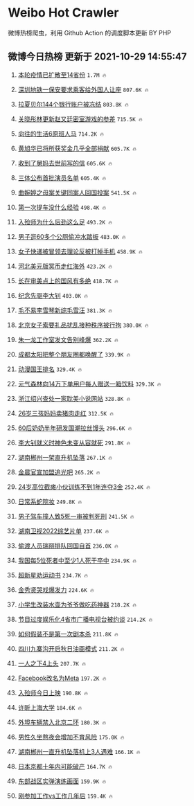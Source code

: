 # Weibo Hot Crawler 



微博热榜爬虫，利用 Github Action 的调度脚本更新 BY PHP 


## 微博今日热榜 更新于 2021-10-29 14:55:47 
1. [本轮疫情已扩散至14省份](https://s.weibo.com/weibo?q=%23%E6%9C%AC%E8%BD%AE%E7%96%AB%E6%83%85%E5%B7%B2%E6%89%A9%E6%95%A3%E8%87%B314%E7%9C%81%E4%BB%BD%23&Refer=top) `1.7M 🔥` 

1. [深圳地铁一保安要求乘客给外国人让座](https://s.weibo.com/weibo?q=%23%E6%B7%B1%E5%9C%B3%E5%9C%B0%E9%93%81%E4%B8%80%E4%BF%9D%E5%AE%89%E8%A6%81%E6%B1%82%E4%B9%98%E5%AE%A2%E7%BB%99%E5%A4%96%E5%9B%BD%E4%BA%BA%E8%AE%A9%E5%BA%A7%23&Refer=top) `807.6K 🔥` 

1. [拉夏贝尔144个银行账户被冻结](https://s.weibo.com/weibo?q=%23%E6%8B%89%E5%A4%8F%E8%B4%9D%E5%B0%94144%E4%B8%AA%E9%93%B6%E8%A1%8C%E8%B4%A6%E6%88%B7%E8%A2%AB%E5%86%BB%E7%BB%93%23&Refer=top) `803.8K 🔥` 

1. [关晓彤林更新赵又廷密室游戏的参差](https://s.weibo.com/weibo?q=%23%E5%85%B3%E6%99%93%E5%BD%A4%E6%9E%97%E6%9B%B4%E6%96%B0%E8%B5%B5%E5%8F%88%E5%BB%B7%E5%AF%86%E5%AE%A4%E6%B8%B8%E6%88%8F%E7%9A%84%E5%8F%82%E5%B7%AE%23&Refer=top) `715.5K 🔥` 

1. [向往的生活6原班人马](https://s.weibo.com/weibo?q=%23%E5%90%91%E5%BE%80%E7%9A%84%E7%94%9F%E6%B4%BB6%E5%8E%9F%E7%8F%AD%E4%BA%BA%E9%A9%AC%23&Refer=top) `714.2K 🔥` 

1. [黄旭华已将所获奖金几乎全部捐献](https://s.weibo.com/weibo?q=%23%E9%BB%84%E6%97%AD%E5%8D%8E%E5%B7%B2%E5%B0%86%E6%89%80%E8%8E%B7%E5%A5%96%E9%87%91%E5%87%A0%E4%B9%8E%E5%85%A8%E9%83%A8%E6%8D%90%E7%8C%AE%23&Refer=top) `605.7K 🔥` 

1. [收到了舅妈去世前写的信](https://s.weibo.com/weibo?q=%23%E6%94%B6%E5%88%B0%E4%BA%86%E8%88%85%E5%A6%88%E5%8E%BB%E4%B8%96%E5%89%8D%E5%86%99%E7%9A%84%E4%BF%A1%23&Refer=top) `605.6K 🔥` 

1. [三体公布首批演员名单](https://s.weibo.com/weibo?q=%23%E4%B8%89%E4%BD%93%E5%85%AC%E5%B8%83%E9%A6%96%E6%89%B9%E6%BC%94%E5%91%98%E5%90%8D%E5%8D%95%23&Refer=top) `605.4K 🔥` 

1. [曲婉婷之母案关键同案人回国投案](https://s.weibo.com/weibo?q=%23%E6%9B%B2%E5%A9%89%E5%A9%B7%E4%B9%8B%E6%AF%8D%E6%A1%88%E5%85%B3%E9%94%AE%E5%90%8C%E6%A1%88%E4%BA%BA%E5%9B%9E%E5%9B%BD%E6%8A%95%E6%A1%88%23&Refer=top) `541.5K 🔥` 

1. [第一次提车没什么经验](https://s.weibo.com/weibo?q=%23%E7%AC%AC%E4%B8%80%E6%AC%A1%E6%8F%90%E8%BD%A6%E6%B2%A1%E4%BB%80%E4%B9%88%E7%BB%8F%E9%AA%8C%23&Refer=top) `498.4K 🔥` 

1. [入殓师为什么后劲这么足](https://s.weibo.com/weibo?q=%23%E5%85%A5%E6%AE%93%E5%B8%88%E4%B8%BA%E4%BB%80%E4%B9%88%E5%90%8E%E5%8A%B2%E8%BF%99%E4%B9%88%E8%B6%B3%23&Refer=top) `493.2K 🔥` 

1. [男子逛60多个公厕偷冲水踏板](https://s.weibo.com/weibo?q=%23%E7%94%B7%E5%AD%90%E9%80%9B60%E5%A4%9A%E4%B8%AA%E5%85%AC%E5%8E%95%E5%81%B7%E5%86%B2%E6%B0%B4%E8%B8%8F%E6%9D%BF%23&Refer=top) `483.0K 🔥` 

1. [女子快递被冒领去理论反被打掉手机](https://s.weibo.com/weibo?q=%23%E5%A5%B3%E5%AD%90%E5%BF%AB%E9%80%92%E8%A2%AB%E5%86%92%E9%A2%86%E5%8E%BB%E7%90%86%E8%AE%BA%E5%8F%8D%E8%A2%AB%E6%89%93%E6%8E%89%E6%89%8B%E6%9C%BA%23&Refer=top) `458.9K 🔥` 

1. [河北美元版冥币走红海外](https://s.weibo.com/weibo?q=%23%E6%B2%B3%E5%8C%97%E7%BE%8E%E5%85%83%E7%89%88%E5%86%A5%E5%B8%81%E8%B5%B0%E7%BA%A2%E6%B5%B7%E5%A4%96%23&Refer=top) `423.2K 🔥` 

1. [长在审美点上的国风有多绝](https://s.weibo.comjavascript:void(0);) `418.7K 🔥` 

1. [纪念先驱李大钊](https://s.weibo.com/weibo?q=%23%E7%BA%AA%E5%BF%B5%E5%85%88%E9%A9%B1%E6%9D%8E%E5%A4%A7%E9%92%8A%23&Refer=top) `403.0K 🔥` 

1. [毛不易李雪琴新综毛雪汪](https://s.weibo.com/weibo?q=%23%E6%AF%9B%E4%B8%8D%E6%98%93%E6%9D%8E%E9%9B%AA%E7%90%B4%E6%96%B0%E7%BB%BC%E6%AF%9B%E9%9B%AA%E6%B1%AA%23&Refer=top) `381.3K 🔥` 

1. [北京女子索要礼品扰乱接种秩序被行拘](https://s.weibo.com/weibo?q=%23%E5%8C%97%E4%BA%AC%E5%A5%B3%E5%AD%90%E7%B4%A2%E8%A6%81%E7%A4%BC%E5%93%81%E6%89%B0%E4%B9%B1%E6%8E%A5%E7%A7%8D%E7%A7%A9%E5%BA%8F%E8%A2%AB%E8%A1%8C%E6%8B%98%23&Refer=top) `380.0K 🔥` 

1. [朱一龙工作室发文告别峰爆](https://s.weibo.com/weibo?q=%23%E6%9C%B1%E4%B8%80%E9%BE%99%E5%B7%A5%E4%BD%9C%E5%AE%A4%E5%8F%91%E6%96%87%E5%91%8A%E5%88%AB%E5%B3%B0%E7%88%86%23&Refer=top) `362.2K 🔥` 

1. [成都太阳把整个朋友圈都唤醒了](https://s.weibo.com/weibo?q=%23%E6%88%90%E9%83%BD%E5%A4%AA%E9%98%B3%E6%8A%8A%E6%95%B4%E4%B8%AA%E6%9C%8B%E5%8F%8B%E5%9C%88%E9%83%BD%E5%94%A4%E9%86%92%E4%BA%86%23&Refer=top) `339.9K 🔥` 

1. [动漫国王排名](https://s.weibo.com/weibo?q=%23%E5%8A%A8%E6%BC%AB%E5%9B%BD%E7%8E%8B%E6%8E%92%E5%90%8D%23&Refer=top) `329.4K 🔥` 

1. [元气森林向14万下单用户每人赠送一箱饮料](https://s.weibo.com/weibo?q=%23%E5%85%83%E6%B0%94%E6%A3%AE%E6%9E%97%E5%90%9114%E4%B8%87%E4%B8%8B%E5%8D%95%E7%94%A8%E6%88%B7%E6%AF%8F%E4%BA%BA%E8%B5%A0%E9%80%81%E4%B8%80%E7%AE%B1%E9%A5%AE%E6%96%99%23&Refer=top) `329.3K 🔥` 

1. [浙江绍兴查处一家耽美小说网站](https://s.weibo.com/weibo?q=%23%E6%B5%99%E6%B1%9F%E7%BB%8D%E5%85%B4%E6%9F%A5%E5%A4%84%E4%B8%80%E5%AE%B6%E8%80%BD%E7%BE%8E%E5%B0%8F%E8%AF%B4%E7%BD%91%E7%AB%99%23&Refer=top) `328.8K 🔥` 

1. [26岁三孩妈妈卖猪肉走红](https://s.weibo.com/weibo?q=%2326%E5%B2%81%E4%B8%89%E5%AD%A9%E5%A6%88%E5%A6%88%E5%8D%96%E7%8C%AA%E8%82%89%E8%B5%B0%E7%BA%A2%23&Refer=top) `312.5K 🔥` 

1. [60后奶奶半年研发国潮拉丝馒头](https://s.weibo.com/weibo?q=%2360%E5%90%8E%E5%A5%B6%E5%A5%B6%E5%8D%8A%E5%B9%B4%E7%A0%94%E5%8F%91%E5%9B%BD%E6%BD%AE%E6%8B%89%E4%B8%9D%E9%A6%92%E5%A4%B4%23&Refer=top) `296.6K 🔥` 

1. [李大钊就义时神色未变从容就死](https://s.weibo.com/weibo?q=%23%E6%9D%8E%E5%A4%A7%E9%92%8A%E5%B0%B1%E4%B9%89%E6%97%B6%E7%A5%9E%E8%89%B2%E6%9C%AA%E5%8F%98%E4%BB%8E%E5%AE%B9%E5%B0%B1%E6%AD%BB%23&Refer=top) `291.8K 🔥` 

1. [湖南郴州一架直升机坠落](https://s.weibo.com/weibo?q=%23%E6%B9%96%E5%8D%97%E9%83%B4%E5%B7%9E%E4%B8%80%E6%9E%B6%E7%9B%B4%E5%8D%87%E6%9C%BA%E5%9D%A0%E8%90%BD%23&Refer=top) `267.1K 🔥` 

1. [金晨官宣加盟追光吧](https://s.weibo.com/weibo?q=%23%E9%87%91%E6%99%A8%E5%AE%98%E5%AE%A3%E5%8A%A0%E7%9B%9F%E8%BF%BD%E5%85%89%E5%90%A7%23&Refer=top) `265.2K 🔥` 

1. [24岁高位截瘫小伙训练不到1年连夺3金](https://s.weibo.com/weibo?q=%2324%E5%B2%81%E9%AB%98%E4%BD%8D%E6%88%AA%E7%98%AB%E5%B0%8F%E4%BC%99%E8%AE%AD%E7%BB%83%E4%B8%8D%E5%88%B01%E5%B9%B4%E8%BF%9E%E5%A4%BA3%E9%87%91%23&Refer=top) `252.4K 🔥` 

1. [日常系蛇院妆](https://s.weibo.com/weibo?q=%23%E6%97%A5%E5%B8%B8%E7%B3%BB%E8%9B%87%E9%99%A2%E5%A6%86%23&Refer=top) `249.8K 🔥` 

1. [男子驾车撞人致5死一审被判死刑](https://s.weibo.com/weibo?q=%23%E7%94%B7%E5%AD%90%E9%A9%BE%E8%BD%A6%E6%92%9E%E4%BA%BA%E8%87%B45%E6%AD%BB%E4%B8%80%E5%AE%A1%E8%A2%AB%E5%88%A4%E6%AD%BB%E5%88%91%23&Refer=top) `241.5K 🔥` 

1. [湖南卫视2022综艺片单](https://s.weibo.com/weibo?q=%23%E6%B9%96%E5%8D%97%E5%8D%AB%E8%A7%862022%E7%BB%BC%E8%89%BA%E7%89%87%E5%8D%95%23&Refer=top) `237.6K 🔥` 

1. [偷渡人员瑞丽排队回国自首](https://s.weibo.com/weibo?q=%23%E5%81%B7%E6%B8%A1%E4%BA%BA%E5%91%98%E7%91%9E%E4%B8%BD%E6%8E%92%E9%98%9F%E5%9B%9E%E5%9B%BD%E8%87%AA%E9%A6%96%23&Refer=top) `236.0K 🔥` 

1. [我国每5位死者中至少1人死于卒中](https://s.weibo.com/weibo?q=%23%E6%88%91%E5%9B%BD%E6%AF%8F5%E4%BD%8D%E6%AD%BB%E8%80%85%E4%B8%AD%E8%87%B3%E5%B0%911%E4%BA%BA%E6%AD%BB%E4%BA%8E%E5%8D%92%E4%B8%AD%23&Refer=top) `234.9K 🔥` 

1. [超新星劝运动书](https://s.weibo.com/weibo?q=%23%E8%B6%85%E6%96%B0%E6%98%9F%E5%8A%9D%E8%BF%90%E5%8A%A8%E4%B9%A6%23&Refer=top) `234.7K 🔥` 

1. [金秀贤哭戏爆发力](https://s.weibo.com/weibo?q=%23%E9%87%91%E7%A7%80%E8%B4%A4%E5%93%AD%E6%88%8F%E7%88%86%E5%8F%91%E5%8A%9B%23&Refer=top) `224.6K 🔥` 

1. [小学生改装水壶为爷爷做吃药神器](https://s.weibo.com/weibo?q=%23%E5%B0%8F%E5%AD%A6%E7%94%9F%E6%94%B9%E8%A3%85%E6%B0%B4%E5%A3%B6%E4%B8%BA%E7%88%B7%E7%88%B7%E5%81%9A%E5%90%83%E8%8D%AF%E7%A5%9E%E5%99%A8%23&Refer=top) `218.2K 🔥` 

1. [节目过度娱乐化4省市广播电视台被约谈](https://s.weibo.com/weibo?q=%23%E8%8A%82%E7%9B%AE%E8%BF%87%E5%BA%A6%E5%A8%B1%E4%B9%90%E5%8C%964%E7%9C%81%E5%B8%82%E5%B9%BF%E6%92%AD%E7%94%B5%E8%A7%86%E5%8F%B0%E8%A2%AB%E7%BA%A6%E8%B0%88%23&Refer=top) `214.2K 🔥` 

1. [如何假装不是第一次剧本杀](https://s.weibo.com/weibo?q=%23%E5%A6%82%E4%BD%95%E5%81%87%E8%A3%85%E4%B8%8D%E6%98%AF%E7%AC%AC%E4%B8%80%E6%AC%A1%E5%89%A7%E6%9C%AC%E6%9D%80%23&Refer=top) `211.8K 🔥` 

1. [四川九寨沟开启秋日油画模式](https://s.weibo.com/weibo?q=%23%E5%9B%9B%E5%B7%9D%E4%B9%9D%E5%AF%A8%E6%B2%9F%E5%BC%80%E5%90%AF%E7%A7%8B%E6%97%A5%E6%B2%B9%E7%94%BB%E6%A8%A1%E5%BC%8F%23&Refer=top) `211.2K 🔥` 

1. [一人之下4上头](https://s.weibo.com/weibo?q=%23%E4%B8%80%E4%BA%BA%E4%B9%8B%E4%B8%8B4%E4%B8%8A%E5%A4%B4%23&Refer=top) `207.7K 🔥` 

1. [Facebook改名为Meta](https://s.weibo.com/weibo?q=%23Facebook%E6%94%B9%E5%90%8D%E4%B8%BAMeta%23&Refer=top) `197.2K 🔥` 

1. [入殓师今日上映](https://s.weibo.com/weibo?q=%23%E5%85%A5%E6%AE%93%E5%B8%88%E4%BB%8A%E6%97%A5%E4%B8%8A%E6%98%A0%23&Refer=top) `190.8K 🔥` 

1. [许昕上海大学](https://s.weibo.com/weibo?q=%23%E8%AE%B8%E6%98%95%E4%B8%8A%E6%B5%B7%E5%A4%A7%E5%AD%A6%23&Refer=top) `184.6K 🔥` 

1. [外埠车辆禁入北京二环](https://s.weibo.com/weibo?q=%23%E5%A4%96%E5%9F%A0%E8%BD%A6%E8%BE%86%E7%A6%81%E5%85%A5%E5%8C%97%E4%BA%AC%E4%BA%8C%E7%8E%AF%23&Refer=top) `180.3K 🔥` 

1. [男性久坐熬夜会增加不育风险](https://s.weibo.com/weibo?q=%23%E7%94%B7%E6%80%A7%E4%B9%85%E5%9D%90%E7%86%AC%E5%A4%9C%E4%BC%9A%E5%A2%9E%E5%8A%A0%E4%B8%8D%E8%82%B2%E9%A3%8E%E9%99%A9%23&Refer=top) `175.0K 🔥` 

1. [湖南郴州一直升机坠落机上3人遇难](https://s.weibo.com/weibo?q=%23%E6%B9%96%E5%8D%97%E9%83%B4%E5%B7%9E%E4%B8%80%E7%9B%B4%E5%8D%87%E6%9C%BA%E5%9D%A0%E8%90%BD%E6%9C%BA%E4%B8%8A3%E4%BA%BA%E9%81%87%E9%9A%BE%23&Refer=top) `166.1K 🔥` 

1. [日本京都十年内可能破产](https://s.weibo.com/weibo?q=%23%E6%97%A5%E6%9C%AC%E4%BA%AC%E9%83%BD%E5%8D%81%E5%B9%B4%E5%86%85%E5%8F%AF%E8%83%BD%E7%A0%B4%E4%BA%A7%23&Refer=top) `164.7K 🔥` 

1. [东部战区实弹演练画面](https://s.weibo.com/weibo?q=%23%E4%B8%9C%E9%83%A8%E6%88%98%E5%8C%BA%E5%AE%9E%E5%BC%B9%E6%BC%94%E7%BB%83%E7%94%BB%E9%9D%A2%23&Refer=top) `159.9K 🔥` 

1. [刚参加工作vs工作几年后](https://s.weibo.com/weibo?q=%23%E5%88%9A%E5%8F%82%E5%8A%A0%E5%B7%A5%E4%BD%9Cvs%E5%B7%A5%E4%BD%9C%E5%87%A0%E5%B9%B4%E5%90%8E%23&Refer=top) `159.4K 🔥` 


